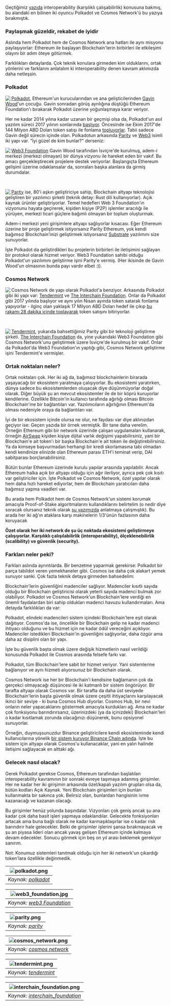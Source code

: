 Geçtiğimiz [yazıda](/genel/2019/05/07/bir-Blockchain-digeri-ile-konusur-mu.html) interoperability (karşılıklı çalışabilirlik) konusuna bakmış, bu alandaki en bilinen iki oyuncu Polkadot ve Cosmos Network'ü bu yazıya bırakmıştık. 

### Paylaşmak güzeldir, rekabet de iyidir

Aslında hem Polkadot hem de Cosmos Network ana hatları ile aynı misyonu paylaşıyorlar: Ethereum ile başlayan Blockchain'lerin birbirleri ile etkileşimi olayını bir adım öteye götürmek. 

Farklılıkları detaylarda. Çok teknik konulara girmeden kim olduklarını, ortak yönlerini ve farklarını anlatalım ki interoperability denen kavram aklımızda daha netleşsin. 

### Polkadot

<img align="left" src="/assets/polkadot_v1.png">

[Polkadot](https://polkadot.network/), Ethereum'un kurucularından ve ana gelişticilerinden [Gavin Wood](http://gavwood.com/)'un çocuğu. Gavin sonradan görüş ayrılığına düştüğü Ethereum Foundation'ı bırakarak Polkadot üzerine yoğunlaşmaya karar veriyor.

Her ne kadar 2014 yılına kadar uzanan bir geçmişi olsa da, Polkadot'un asıl yazılım süreci 2017 yılının sonlarında [başlıyor](https://medium.com/polkadot-network/polkadot-2018-recap-677dab3e995b). Öncesinde ise Ekim 2017'de 144 Milyon ABD Doları token satışı ile fonlama [topluyorlar](https://cointelegraph.com/news/new-startup-from-ethereum-co-founder-gavin-wood-plans-60-million-ico-wsj). Tabii sadece Gavin değil sürecin içinde olan. Polkadotun arkasında [Parity](https://www.parity.io/) ve [Web3](https://web3.foundation/) isimli iki yapı var. "İyi güzel de kim bunlar?" derseniz:

<img align="left" src="/assets/web3_foundation_v3.jpg"> [Web3 Foundation](https://web3.foundation/) Gavin Wood tarafından İsviçre'de kurulmuş, adem-i merkezi (merkezi olmayan) bir dünya vizyonu ile hareket eden bir vakıf. Bu amacı gerçekleştirecek projelere destek veriyorlar. Başlangıçta Ethereum gelişimi üzerine odaklansalar da, sonraları başka alanlara da girmiş durumdalar. 

&nbsp;


<img align="left" src="/assets/parity_v1.png"> [Parity](https://www.parity.io/) ise, 80'i aşkın geliştiriciye sahip, Blockchain altyapı teknolojisi geliştiren bir yazılımcı şirketi (teknik detay: Rust dili kullanıyorlar). Açık kaynak ürünler geliştiriyorlar. Temel hedefleri Web 3 Foundation'ın vizyonunu hayata geçirerek, kişiden kişiye (P2P) işlemler aracılığı ile yürüyen, merkezi ticari güçlere bağımlı olmayan bir toplum oluşturmak. 

Adem-i merkezi yeni girişimlere altyapı sağlıyorlar kısacası. Eğer Ethereum üzerine bir proje geliştirmek istiyorsanız Parity Ethereum, yok kendi bağımsız Blockchain'inizi geliştirmek istiyorsanız [Substrate](https://www.parity.io/substrate) yazılımını size sunuyorlar. 

İşte Polkadot da geliştirdikleri bu projelerin birbirleri ile iletişimini sağlayan bir protokol olarak hizmet veriyor. Web3 Foundation sahibi olduğu Polkadot'un yazılımını geliştirme işini Parity'e vermiş. (Her ikisinde de Gavin Wood'un olmasının bunda payı vardır elbet :)).  

### Cosmos Network

<img align="left" src="/assets/cosmos_network_v2.png"> Cosmos Network de yapı olarak Polkadot'a benziyor. Arkasında Polkadot gibi iki yapı var: [Tendermint](https://tendermint.com/about) ve [The Interchain Foundation](https://interchain.io/). Onlar da Polkadot gibi 2017 yılında başlıyor ve aynı yılın Nısan ayında token satarak fonlama yapıyorlar - ilginç olan yaklaşık 17 Milyon ABD Doları hedef ile çıkıp [bu rakamı 28 dakika içinde toplayarak](https://icoholder.com/en/cosmos) token satışını bitiriyorlar.  

&nbsp;

<img align="left" src="/assets/interchain_tendermint.png"> 

[Tendermint](https://tendermint.com/about), yukarıda bahsettiğimiz Parity gibi bir teknoloji geliştirme şirketi. [The Interchain Foundation](https://interchain.io/) da, yine yukarıdaki Web3 Foundation gibi Cosmos Network'unu geliştirmek üzere İsviçre'de kurulmuş bir vakıf. Onlar da Polkadot'da Web3 Foundation'ın yaptığı gibi, Cosmos Network geliştirme işini Tendermint'e vermişler. 

### Ortak noktaları neler?

Ortak noktaları çok. Her iki ağ da, bağımsız blockchainlerin birarada yaşayacağı bir ekosistem yaratmaya çalışıyorlar. Bu ekosistemi yaratırken, dünya sadece bu ekosistemlerden oluşacak diye düşünmüyorlar doğal olarak. Diğer büyük şu an mevcut ekosistemler ile de bir köprü kuruyorlar kendilerine. Özellikle Bitcoin'in kullanıcı tarafında ağırlığı olması Bitcoin Blockchain'ine bir bağlantıları var. Yazılımcıların ağırlığının Ethereum'da olması nedeniyle oraya da bağlantıları var. 

İyi de bir ekosistem içinde olursa ne olur, ne faydası var diye aklınızdan geçiyor ise: Geçen yazıda bir örnek vermiştik. Bir tane daha verelim. Örneğin Ethereum gibi bir network üzerinde çalışan uygulamaları kullanarak, örneğin [AirSwap](https://www.airswap.io/) kişiden kişiye dijital varlık değişimi yapabilirsiniz, yani bir Blockchain'e ait token'ı bir başka Blockchain'e ait token ile değiştirebilirsiniz. Ya da kimseye başvurmadan herhangi bir kredi skorlamasına tabi olmadan kendi kendinize elinizde olan Ethereum parası ETH'i teminat verip,  DAI sabitparası borçlanabilirsiniz. 

Bütün bunlar Ethereum üzerinde kurulu yapılar arasında yapılabilir. Ancak Ethereum halka açık bir altyapı olduğu için ağır ilerliyor, ayrıca pek çok kısıtı var geliştiriciler için. İşte Polkadot ve Cosmos Network, özel yapılar olarak hem daha hızlı hareket ediyorlar, hem de Blockchain yaratıcıları daha bağımsız yapma vaadleri var. 

Bu arada hem Polkadot hem de Cosmos Network'un sistemi korumak amacıyla Proof-of-Stake algoritmalarını kullandıklarını belirtelim (o nedir diye soracak olursanız teknik olarak [şu yazımızda](/genel/2018/11/01/Proof-of-Workun-rakipleri-kimler.html) anlatmaya çalışmıştık). Bu arada her iki ağ'ın ataklara karşı makinelerin 1/3'ünün fazlasının daha koruyacak 

**Özet olarak her iki network de şu üç noktada ekosistemi geliştirmeye çalışıyorlar. Karşılıklı çalışılabilirlik (interoperability), ölçeklenebilirlik (scalibility) ve güvenlik (security).**

### Farkları neler peki?
Farkları aslında ayrıntılarda. Bir benzetme yaparmak gerekirse: Polkadot bir parça tabildot veren yemekhaneler gibi. Cosmos ise daha çok alakart yemek sunuyor sanki. Çok fazla teknik detaya girmeden bahsedelim: 

Blockchain'lerin güvenliğini madenciler sağlıyor. Madenciler kısıtlı sayıda olduğu bir Blockchain geliştiricisi olarak yeterli sayıda madenci bulmak zor olabiliyor. Polkadot ve Cosmos Network'un Blockchain'lere verdiği en önemli faydalardan biri sahip oldukları madenci havuzu kullandırmaları. Ama detayda farklılıkları da var: 

Polkadot, elindeki madencileri sistem içindeki Blockchain'lere eşit olarak dağıtıyor. Cosmos'da ise, öncelikle bir Blockchain gelip ne kadar madenci ihtiyacı olduğunu ve bu hizmet için ne kadar ödül vereceğini açıklıyor. Madenciler istedikleri Blockchain'in güvenliğini sağlıyorlar, daha özgür ama daha az disiplini olan bir yapı. 

İşte bu güvenlik başta olmak üzere değişik hizmetlerin nasıl verildiği konusunda Polkadot ile Cosmos arasında felsefe farkı var. 

Polkadot, tüm Blockchain'lere sabit bir hizmet veriyor. Yani sistemlerine bağlanıyor ve aynı hizmeti alıyorsunuz bir Blockchain olarak. 

Cosmos Network ise her bir Blockchain'i kendisine bağlamanın çok da gerçekci olmayacağı düşüncesi ile iki katmanlı bir sistem öngörüyor. Bir tarafta altyapı olarak Cosmos var. Bir tarafta da daha üst seviyede Blockchain'lerin başta güvenlik olmak üzere çeşitli ihtiyaçlarını karşılayacak ikinci bir seviye - ki buna Cosmos Hub diyorlar. Cosmos Hub, bir nevi onların neler yapacaklarını göstermek amacıyla kurdukları ağ. Ama ne kadar çok fonksiyonu barındırırsanız, üzerinizdeki (ya da içinizdeki) Blockchain'leri o kadar kısıtlamak zorunda olacağınızı düşünerek, bunu opsiyonel sunuyorlar. 

Örneğin, duymuşsunuzdur Binance geliştiricilere kendi ekosisteminde kendi kullanıcılarına yönelik [bir sistem kuruyor Binance Chain adında](https://cointelegraph.com/news/binance-chain-launches-firm-expects-to-execute-mainnet-swap-on-april-23). İşte bu sistem için altyapı olarak Cosmos'u kullanacaklar, yani en yalın halinde iletişimi sağlayacak en alttaki ağı. 

### Gelecek nasıl olacak?

Gerek Polkadot gerekse Cosmos, Ethereum tarafından başlatılan interoperability kavramının bir sonraki evreye taşımaya adanmış girişimler. Her ne kadar her iki girişimin arkasında özel/kapalı yazılım grupları olsa da, bütün kodları Açık Kaynak. Yeni Blockchain girişimleri için bunları kullanmakta bir sakınca yok. Belirsiz olan, bunlardan hangisinin ivme kazanacağı ve kazanan olacağı. 

Bu girişimler henüz yolunda başındalar. Vizyonları çok geniş ancak şu ana kadar çok daha basit işleri yapmaya odaklandılar. Gelecekte fonksiyonları artacak ama buna bağlı olarak ne kadar karmaşıklaşırlar ise o kadar risk barındırır hale gelecekler. Belki de girişimler işlerini şansa bırakmayacak ve şu an piyasa lideri olan ancak yavaş gelişen Ethereum içinde kalmaya devam edecekler. Sonucu görmek için beş on yıl arası beklemek gerekiyor sanırım. 

Not: Konumuz sistemleri tanıtmak olduğu için her iki network'un çıkardığı token'lara özellikle değinmedik. 



| ![polkadot.png](/assets/polkadot.png) | 
|:--:| 
| *Kaynak: [polkadot](https://polkadot.network/)* |

| ![web3_foundation.jpg](/assets/web3_foundation.jpg) | 
|:--:| 
| *Kaynak: [web3 Foundation](https://web3.foundation/)* |


| ![parity.png](/assets/parity.png) | 
|:--:| 
| *Kaynak: [parity](https://www.parity.io/)* |


| ![cosmos_network.png](/assets/cosmos_network.png) | 
|:--:| 
| *Kaynak: [cosmos network](https://cosmos.network/)* |


| ![tendermint.png](/assets/tendermint.png) | 
|:--:| 
| *Kaynak: [tendermint](https://tendermint.com/)* |

| ![interchain_foundation.png](/assets/interchain_foundation.png) | 
|:--:| 
| *Kaynak: [interchain_foundation](https://interchain.io/)* |

